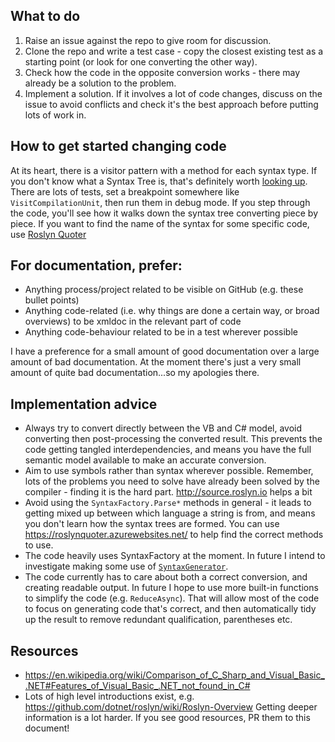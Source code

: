 ## What to do
1. Raise an issue against the repo to give room for discussion.
2. Clone the repo and write a test case - copy the closest existing test as a starting point (or look for one converting the other way).
3. Check how the code in the opposite conversion works - there may already be a solution to the problem.
4. Implement a solution. If it involves a lot of code changes, discuss on the issue to avoid conflicts and check it's the best approach before putting lots of work in.

## How to get started changing code
At its heart, there is a visitor pattern with a method for each syntax type. If you don't know what a Syntax Tree is, that's definitely worth [looking up](https://github.com/dotnet/roslyn/wiki/Roslyn-Overview). There are lots of tests, set a breakpoint somewhere like `VisitCompilationUnit`, then run them in debug mode. If you step through the code, you'll see how it walks down the syntax tree converting piece by piece. If you want to find the name of the syntax for some specific code, use [Roslyn Quoter](https://roslynquoter.azurewebsites.net/)

## For documentation, prefer:
* Anything process/project related to be visible on GitHub (e.g. these bullet points)
* Anything code-related (i.e. why things are done a certain way, or broad overviews) to be xmldoc in the relevant part of code
* Anything code-behaviour related to be in a test wherever possible

I have a preference for a small amount of good documentation over a large amount of bad documentation.
At the moment there's just a very small amount of quite bad documentation...so my apologies there.

## Implementation advice
* Always try to convert directly between the VB and C# model, avoid converting then post-processing the converted result. This prevents the code getting tangled interdependencies, and means you have the full semantic model available to make an accurate conversion.
* Aim to use symbols rather than syntax wherever possible. Remember, lots of the problems you need to solve have already been solved by the compiler - finding it is the hard part. http://source.roslyn.io helps a bit
* Avoid using the `SyntaxFactory.Parse*` methods in general - it leads to getting mixed up between which language a string is from, and means you don't learn how the syntax trees are formed. You can use https://roslynquoter.azurewebsites.net/ to help find the correct methods to use.
* The code heavily uses SyntaxFactory at the moment. In future I intend to investigate making some use of [`SyntaxGenerator`](https://docs.microsoft.com/en-us/dotnet/api/microsoft.codeanalysis.editing.syntaxgenerator?view=roslyn-dotnet).
* The code currently has to care about both a correct conversion, and creating readable output. In future I hope to use more built-in functions to simplify the code (e.g. `ReduceAsync`). That will allow most of the code to focus on generating code that's correct, and then automatically tidy up the result to remove redundant qualification, parentheses etc.

## Resources
* https://en.wikipedia.org/wiki/Comparison_of_C_Sharp_and_Visual_Basic_.NET#Features_of_Visual_Basic_.NET_not_found_in_C#
* Lots of high level introductions exist, e.g. https://github.com/dotnet/roslyn/wiki/Roslyn-Overview Getting deeper information is a lot harder. If you see good resources, PR them to this document!
